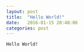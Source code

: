 ```yaml
---
layout: post
title:  "Hello World!"
date:   2016-01-15 20:48:06
categories: post
---
```




```
Hello World!
```